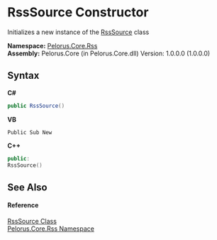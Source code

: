 # RssSource Constructor 
 

Initializes a new instance of the <a href="98F30113">RssSource</a> class

**Namespace:**&nbsp;<a href="683C06D0">Pelorus.Core.Rss</a><br />**Assembly:**&nbsp;Pelorus.Core (in Pelorus.Core.dll) Version: 1.0.0.0 (1.0.0.0)

## Syntax

**C#**<br />
``` C#
public RssSource()
```

**VB**<br />
``` VB
Public Sub New
```

**C++**<br />
``` C++
public:
RssSource()
```


## See Also


#### Reference
<a href="98F30113">RssSource Class</a><br /><a href="683C06D0">Pelorus.Core.Rss Namespace</a><br />